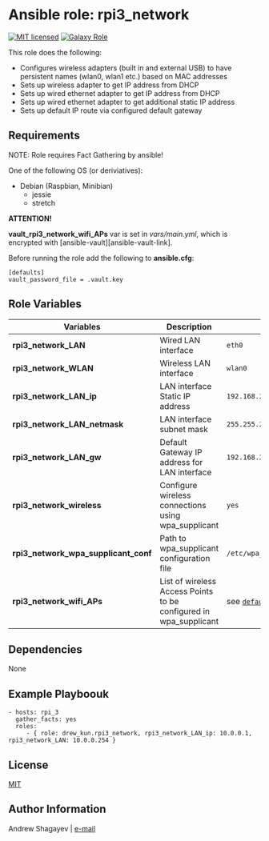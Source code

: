Ansible role: rpi3_network
=========

[![MIT licensed][mit-badge]][mit-link]
[![Galaxy Role][role-badge]][galaxy-link]

This role does the following:

 - Configures wireless adapters (built in and external USB) to have persistent names (wlan0, wlan1 etc.) based on MAC addresses
 - Sets up wireless adapter to get IP address from DHCP
 - Sets up wired ethernet adapter to get IP address from DHCP
 - Sets up wired ethernet adapter to get additional static IP address
 - Sets up default IP route via configured default gateway

Requirements
------------

NOTE: Role requires Fact Gathering by ansible!

One of the following OS (or deriviatives):
 - Debian (Raspbian, Minibian)
   - jessie
   - stretch

**ATTENTION!**

**vault_rpi3_network_wifi_APs** var is set in *vars/main.yml*,
which is encrypted with [ansible-vault][ansible-vault-link].

Before running the role add the following to **ansible.cfg**:

    [defaults]
    vault_password_file = .vault.key

Role Variables
--------------
| Variables | Description | Default|
|-----------|-------------|--------|
| **rpi3_network_LAN** | Wired LAN interface | `eth0` |
| **rpi3_network_WLAN** | Wireless LAN interface | `wlan0` |
| **rpi3_network_LAN_ip** | LAN interface Static IP address | `192.168.2.2` |
| **rpi3_network_LAN_netmask** | LAN interface subnet mask | `255.255.255.0` |
| **rpi3_network_LAN_gw** | Default Gateway IP address for LAN interface | `192.168.2.1` |
| **rpi3_network_wireless** | Configure wireless connections using wpa_supplicant | `yes` |
| **rpi3_network_wpa_supplicant_conf** | Path to wpa_supplicant configuration file | `/etc/wpa_supplicant/wpa_supplicant.conf` |
| **rpi3_network_wifi_APs** | List of wireless Access Points to be configured in wpa_supplicant | see [`defaults/main.yml`](defaults/main.yml) |

Dependencies
------------

None

Example Playboouk
----------------

    - hosts: rpi_3
      gather_facts: yes
      roles:
         - { role: drew_kun.rpi3_network, rpi3_network_LAN_ip: 10.0.0.1, rpi3_network_LAN: 10.0.0.254 }

License
-------

[MIT][mit-link]

Author Information
------------------

Andrew Shagayev | [e-mail](mailto:drewshg@gmail.com)

[role-badge]: https://img.shields.io/badge/role-drew__kun.rpi3__network-green.svg
[galaxy-link]: https://galaxy.ansible.com/drew_kun/rpi3_network/
[mit-badge]: https://img.shields.io/badge/license-MIT-blue.svg
[mit-link]: https://raw.githubusercontent.com/drew_kun/ansible-rpi3_network/master/LICENSE
